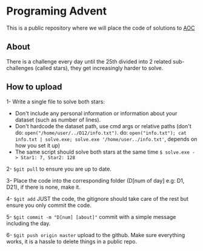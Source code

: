 # Programing Advent

This is a public repository where we will place the code of solutions to [AOC](https://adventofcode.com/)

## About

There is a challenge every day until the 25th divided into 2 related sub-challenges (called stars), they get increasingly harder to solve.

## How to upload

1- Write a single file to solve both stars:
 * Don't include any personal information or information about your dataset (such as number of lines).
 * Don't hardcode the dataset path, use cmd args or relative paths (don't do: `open("/home/user/../D12/info.txt")`. do: `open("info.txt"); cat info.txt | solve.exe; solve.exe '/home/user../info.txt'`, depends on how you set it up) 
 * The same script should solve both stars at the same time `$ solve.exe -> Star1: 7, Star2: 128`

2- `$git pull` to ensure you are up to date.

3- Place the code into the corresponding folder (D[num of day] e.g: D1, D21), if there is none, make it.

4- `$git add` JUST the code, the gitignore should take care of the rest but ensure you only commit the code.

5- `$git commit -m "D[num] [about]"` commit with a simple message including the day.

6- `$git push origin master` upload to the github. Make sure everything works, it is a hassle to delete things in a public repo.
